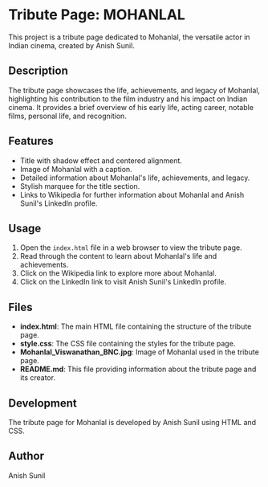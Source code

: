 # Tribute Page: MOHANLAL

This project is a tribute page dedicated to Mohanlal, the versatile actor in Indian cinema, created by Anish Sunil.

## Description

The tribute page showcases the life, achievements, and legacy of Mohanlal, highlighting his contribution to the film industry and his impact on Indian cinema. It provides a brief overview of his early life, acting career, notable films, personal life, and recognition.

## Features

- Title with shadow effect and centered alignment.
- Image of Mohanlal with a caption.
- Detailed information about Mohanlal's life, achievements, and legacy.
- Stylish marquee for the title section.
- Links to Wikipedia for further information about Mohanlal and Anish Sunil's LinkedIn profile.

## Usage

1. Open the `index.html` file in a web browser to view the tribute page.
2. Read through the content to learn about Mohanlal's life and achievements.
3. Click on the Wikipedia link to explore more about Mohanlal.
4. Click on the LinkedIn link to visit Anish Sunil's LinkedIn profile.

## Files

- **index.html**: The main HTML file containing the structure of the tribute page.
- **style.css**: The CSS file containing the styles for the tribute page.
- **Mohanlal_Viswanathan_BNC.jpg**: Image of Mohanlal used in the tribute page.
- **README.md**: This file providing information about the tribute page and its creator.

## Development

The tribute page for Mohanlal is developed by Anish Sunil using HTML and CSS.

## Author

Anish Sunil

